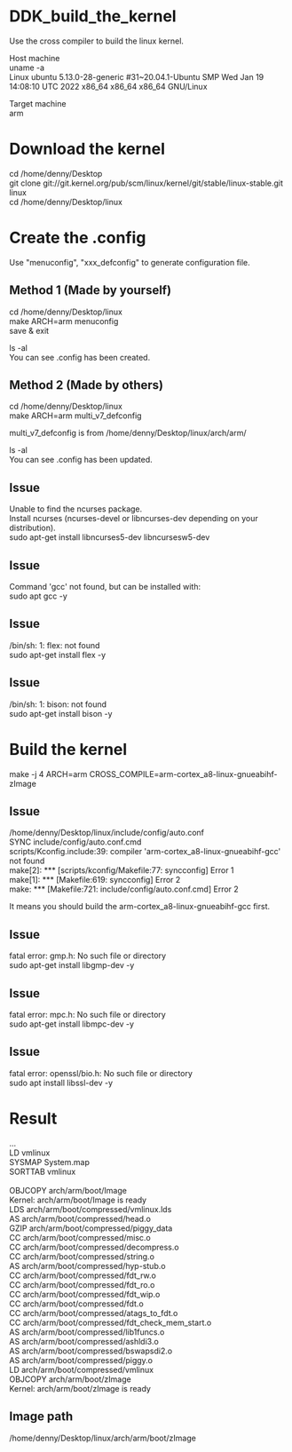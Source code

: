 # DDK_build_the_kernel
Use the cross compiler to build the linux kernel. &nbsp;

Host machine <br/>
uname -a <br/>
Linux ubuntu 5.13.0-28-generic #31~20.04.1-Ubuntu SMP Wed Jan 19 14:08:10 UTC 2022 x86_64 x86_64 x86_64 GNU/Linux 
&nbsp;

Target machine <br/>
arm &nbsp;

# Download the kernel
cd /home/denny/Desktop <br/>
git clone git://git.kernel.org/pub/scm/linux/kernel/git/stable/linux-stable.git linux <br/>
cd /home/denny/Desktop/linux &nbsp;


# Create the .config
Use "menuconfig", "xxx_defconfig" to generate configuration file. &nbsp;

## Method 1 (Made by yourself)
cd /home/denny/Desktop/linux <br/>
make ARCH=arm menuconfig <br/>
save & exit &nbsp;

ls -al <br/>
You can see .config has been created. &nbsp;

## Method 2 (Made by others)
cd /home/denny/Desktop/linux <br/>
make ARCH=arm multi_v7_defconfig &nbsp;

multi_v7_defconfig is from /home/denny/Desktop/linux/arch/arm/ &nbsp;

ls -al <br/>
You can see .config has been updated. &nbsp;

## Issue
Unable to find the ncurses package. <br/>
Install ncurses (ncurses-devel or libncurses-dev depending on your distribution). <br/>
sudo apt-get install libncurses5-dev libncursesw5-dev  &nbsp;

## Issue
Command 'gcc' not found, but can be installed with: <br/>
sudo apt gcc -y &nbsp;

## Issue
/bin/sh: 1: flex: not found <br/>
sudo apt-get install flex -y &nbsp;

## Issue
/bin/sh: 1: bison: not found <br/>
sudo apt-get install bison -y &nbsp;


# Build the kernel
make -j 4 ARCH=arm CROSS_COMPILE=arm-cortex_a8-linux-gnueabihf- zImage &nbsp;

## Issue
/home/denny/Desktop/linux/include/config/auto.conf <br/>
  SYNC    include/config/auto.conf.cmd <br/>
scripts/Kconfig.include:39: compiler 'arm-cortex_a8-linux-gnueabihf-gcc' not found <br/>
make[2]: *** [scripts/kconfig/Makefile:77: syncconfig] Error 1 <br/>
make[1]: *** [Makefile:619: syncconfig] Error 2 <br/>
make: *** [Makefile:721: include/config/auto.conf.cmd] Error 2 &nbsp;

It means you should build the arm-cortex_a8-linux-gnueabihf-gcc first. &nbsp;

## Issue
fatal error: gmp.h: No such file or directory <br/>
sudo apt-get install libgmp-dev -y &nbsp;

## Issue
fatal error: mpc.h: No such file or directory <br/>
sudo apt-get install libmpc-dev -y &nbsp;

## Issue
fatal error: openssl/bio.h: No such file or directory <br/>
sudo apt install libssl-dev -y &nbsp;

# Result
... <br/>
  LD      vmlinux <br/>
  SYSMAP  System.map <br/>
  SORTTAB vmlinux <br/> <br/>
  OBJCOPY arch/arm/boot/Image <br/>
  Kernel: arch/arm/boot/Image is ready <br/>
  LDS     arch/arm/boot/compressed/vmlinux.lds <br/>
  AS      arch/arm/boot/compressed/head.o <br/>
  GZIP    arch/arm/boot/compressed/piggy_data <br/>
  CC      arch/arm/boot/compressed/misc.o <br/>
  CC      arch/arm/boot/compressed/decompress.o <br/>
  CC      arch/arm/boot/compressed/string.o <br/>
  AS      arch/arm/boot/compressed/hyp-stub.o <br/>
  CC      arch/arm/boot/compressed/fdt_rw.o <br/>
  CC      arch/arm/boot/compressed/fdt_ro.o <br/>
  CC      arch/arm/boot/compressed/fdt_wip.o <br/>
  CC      arch/arm/boot/compressed/fdt.o <br/>
  CC      arch/arm/boot/compressed/atags_to_fdt.o <br/>
  CC      arch/arm/boot/compressed/fdt_check_mem_start.o <br/>
  AS      arch/arm/boot/compressed/lib1funcs.o <br/>
  AS      arch/arm/boot/compressed/ashldi3.o <br/>
  AS      arch/arm/boot/compressed/bswapsdi2.o <br/>
  AS      arch/arm/boot/compressed/piggy.o <br/>
  LD      arch/arm/boot/compressed/vmlinux <br/>
  OBJCOPY arch/arm/boot/zImage <br/>
  Kernel: arch/arm/boot/zImage is ready <br/>

## Image path
/home/denny/Desktop/linux/arch/arm/boot/zImage &nbsp;

